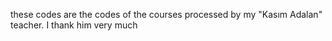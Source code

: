 these codes are the codes of the courses processed by my "Kasım Adalan" teacher. I thank him very much
